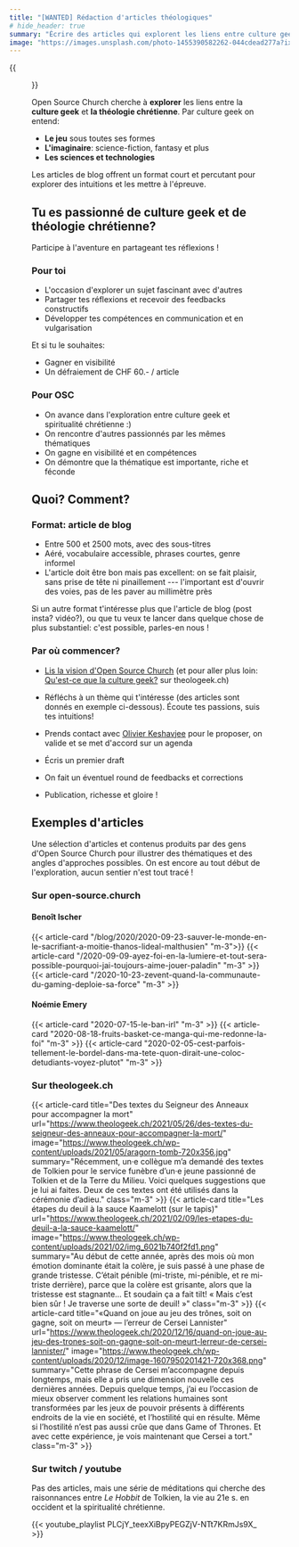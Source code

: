 ```yaml
---
title: "[WANTED] Rédaction d'articles théologiques"
# hide_header: true
summary: "Écrire des articles qui explorent les liens entre culture geek et théologie chrétienne."
image: "https://images.unsplash.com/photo-1455390582262-044cdead277a?ixlib=rb-1.2.1&ixid=MnwxMjA3fDB8MHxwaG90by1wYWdlfHx8fGVufDB8fHx8&auto=format&fit=crop&w=1073&q=80"
---
```


{{<figure src="/about/symbol-geek-croix.webp" width="33%" class="text-center float-right" >}}

Open Source Church cherche à **explorer** les liens entre la **culture geek** et **la théologie chrétienne**. Par culture geek on entend:

- **Le jeu** sous toutes ses formes
- **L'imaginaire**: science-fiction, fantasy et plus
- **Les sciences et technologies**

Les articles de blog offrent un format court et percutant pour explorer des intuitions et les mettre à l'épreuve.


## Tu es passionné de culture geek et de théologie chrétienne?

Participe à l'aventure en partageant tes réflexions !

<div class="row">
<div class="col-12 col-md-6">

### Pour toi

- L'occasion d'explorer un sujet fascinant avec d'autres
- Partager tes réflexions et recevoir des feedbacks constructifs
- Développer tes compétences en communication et en vulgarisation

Et si tu le souhaites:
- Gagner en visibilité
- Un défraiement de CHF 60.- / article

</div>
<div class="col-12 col-md-6">

### Pour OSC

- On avance dans l'exploration entre culture geek et spiritualité chrétienne :)
- On rencontre d'autres passionnés par les mêmes thématiques
- On gagne en visibilité et en compétences
- On démontre que la thématique est importante, riche et féconde

</div>
</div>

## Quoi? Comment?

<div class="row">
<div class="col-12 col-md-6">

### Format: article de blog

- Entre 500 et 2500 mots, avec des sous-titres
- Aéré, vocabulaire accessible, phrases courtes, genre informel
- L'article doit être bon mais pas excellent: on se fait plaisir, sans prise de tête ni pinaillement --- l'important est d'ouvrir des voies, pas de les paver au millimètre près

Si un autre format t'intéresse plus que l'article de blog (post insta? vidéo?), ou que tu veux te lancer dans quelque chose de plus substantiel: c'est possible, parles-en nous !

</div>
<div class="col-12 col-md-6">


### Par où commencer?

- [Lis la vision d'Open Source Church](http://localhost:1313/about/#vision) (et pour aller plus loin: [Qu'est-ce que la culture geek?](https://www.theologeek.ch/2018/12/23/quest-ce-que-la-culture-geek/) sur theologeek.ch)

- Réfléchs à un thème qui t'intéresse (des articles sont donnés en exemple ci-dessous). Écoute tes passions, suis tes intuitions!
- Prends contact avec [Olivier Keshavjee](/team/olivier-keshavjee/) pour le proposer, on valide et se met d'accord sur un agenda
- Écris un premier draft
- On fait un éventuel round de feedbacks et corrections
- Publication, richesse et gloire !

</div>
</div>

## Exemples d'articles

Une sélection d'articles et contenus produits par des gens d'Open Source Church pour illustrer des thématiques et des angles d'approches possibles. On est encore au tout début de l'exploration, aucun sentier n'est tout tracé !

### Sur open-source.church
<div class="row mb-5">
<div class="col-12 col-md-6">

#### Benoît Ischer

{{< article-card "/blog/2020/2020-09-23-sauver-le-monde-en-le-sacrifiant-a-moitie-thanos-lideal-malthusien" "m-3">}}
{{< article-card "/2020-09-09-ayez-foi-en-la-lumiere-et-tout-sera-possible-pourquoi-jai-toujours-aime-jouer-paladin" "m-3" >}}
{{< article-card "/2020-10-23-zevent-quand-la-communaute-du-gaming-deploie-sa-force" "m-3" >}}
</div>
<div class="col-12 col-md-6">

#### Noémie Emery

{{< article-card "2020-07-15-le-ban-irl" "m-3" >}}
{{< article-card "2020-08-18-fruits-basket-ce-manga-qui-me-redonne-la-foi" "m-3" >}}
{{< article-card "2020-02-05-cest-parfois-tellement-le-bordel-dans-ma-tete-quon-dirait-une-coloc-detudiants-voyez-plutot" "m-3" >}}
</div>
</div>


<div class="row">
<div class="col-12 col-md-6">

### Sur theologeek.ch

{{< article-card title="Des textes du Seigneur des Anneaux pour accompagner la mort" url="https://www.theologeek.ch/2021/05/26/des-textes-du-seigneur-des-anneaux-pour-accompagner-la-mort/" image="https://www.theologeek.ch/wp-content/uploads/2021/05/aragorn-tomb-720x356.jpg" summary="Récemment, un·e collègue m’a demandé des textes de Tolkien pour le service funèbre d’un·e jeune passionné de Tolkien et de la Terre du Milieu. Voici quelques suggestions que je lui ai faites. Deux de ces textes ont été utilisés dans la cérémonie d’adieu." class="m-3" >}}
{{< article-card title="Les étapes du deuil à la sauce Kaamelott (sur le tapis)" url="https://www.theologeek.ch/2021/02/09/les-etapes-du-deuil-a-la-sauce-kaamelott/" image="https://www.theologeek.ch/wp-content/uploads/2021/02/img_6021b740f2fd1.png" summary="Au début de cette année, après des mois où mon émotion dominante était la colère, je suis passé à une phase de grande tristesse. C’était pénible (mi-triste, mi-pénible, et re mi-triste derrière), parce que la colère est grisante, alors que la tristesse est stagnante… Et soudain ça a fait tilt! « Mais c’est bien sûr ! Je traverse une sorte de deuil! »" class="m-3" >}}
{{< article-card title="«Quand on joue au jeu des trônes, soit on gagne, soit on meurt» — l’erreur de Cersei Lannister" url="https://www.theologeek.ch/2020/12/16/quand-on-joue-au-jeu-des-trones-soit-on-gagne-soit-on-meurt-lerreur-de-cersei-lannister/" image="https://www.theologeek.ch/wp-content/uploads/2020/12/image-1607950201421-720x368.png" summary="Cette phrase de Cersei m’accompagne depuis longtemps, mais elle a pris une dimension nouvelle ces dernières années. Depuis quelque temps, j’ai eu l’occasion de mieux observer comment les relations humaines sont transformées par les jeux de pouvoir présents à différents endroits de la vie en société, et l’hostilité qui en résulte. Même si l’hostilité n’est pas aussi crûe que dans Game of Thrones. Et avec cette expérience, je vois maintenant que Cersei a tort." class="m-3" >}}
</div>
<div class="col-12 col-md-6">

### Sur twitch / youtube

Pas des articles, mais une série de méditations qui cherche des raisonnances entre *Le Hobbit* de Tolkien, la vie au 21e s. en occident et la spiritualité chrétienne.


{{< youtube_playlist PLCjY_teexXiBpyPEGZjV-NTt7KRmJs9X_ >}}

</div>
</div>


<!--

- Benoît Ischer, [Sauver le monde en le sacrifiant à moitié ? Thanos : l'idéal malthusien !]({{< relref "/blog/2020/2020-09-23-sauver-le-monde-en-le-sacrifiant-a-moitie-thanos-lideal-malthusien" >}})
- Benoît Ischer, [« Ayez foi en la Lumière, et tout sera possible » — pourquoi j'ai toujours aimé jouer paladin]({{< relref "2020-09-09-ayez-foi-en-la-lumiere-et-tout-sera-possible-pourquoi-jai-toujours-aime-jouer-paladin" >}})
- Benoit Ischer, [Zevent : quand la communauté du gaming déploie sa force !]({{< relref "2020-10-23-zevent-quand-la-communaute-du-gaming-deploie-sa-force" >}})
- Noémie Emery, [Cancel Culture – Le ban IRL]({{< relref "2020-07-15-le-ban-irl">}})
- Noémie Emery, [Fruits Basket, ce manga qui me redonne la foi]({{< relref "2020-08-18-fruits-basket-ce-manga-qui-me-redonne-la-foi">}})
- Noémie Emery: [C’est parfois tellement le bordel dans ma tête qu’on dirait une coloc d’étudiants. Voyez plutôt…]({{<relref "2020-02-05-cest-parfois-tellement-le-bordel-dans-ma-tete-quon-dirait-une-coloc-detudiants-voyez-plutot">}})
- Olivier Keshavjee, [Des textes du Seigneur des Anneaux pour accompagner la mort](https://www.theologeek.ch/2021/05/26/des-textes-du-seigneur-des-anneaux-pour-accompagner-la-mort/)
- Olivier Keshavjee, [Les étapes du deuil à la sauce Kaamelott (sur le tapis)](https://www.theologeek.ch/2021/02/09/les-etapes-du-deuil-a-la-sauce-kaamelott/)
- Olivier Keshavjee, [«Quand on joue au jeu des trônes, soit on gagne, soit on meurt» — l’erreur de Cersei Lannister](https://www.theologeek.ch/2020/12/16/quand-on-joue-au-jeu-des-trones-soit-on-gagne-soit-on-meurt-lerreur-de-cersei-lannister/)

-->
